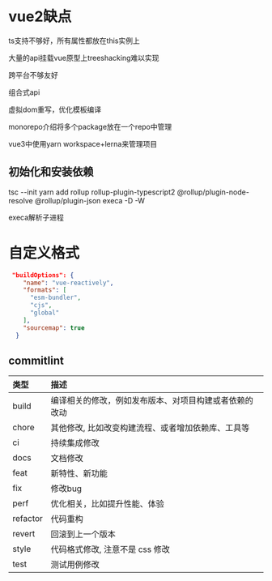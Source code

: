 # vue2缺点

ts支持不够好，所有属性都放在this实例上

大量的api挂载vue原型上treeshacking难以实现

跨平台不够友好

组合式api

虚拟dom重写，优化模板编译

monorepo介绍将多个package放在一个repo中管理

vue3中使用yarn workspace+lerna来管理项目

## 初始化和安装依赖

tsc --init
yarn add rollup rollup-plugin-typescript2 @rollup/plugin-node-resolve @rollup/plugin-json execa -D -W

execa解析子进程

# 自定义格式

```json
 "buildOptions": {
    "name": "vue-reactively",
    "formats": [
      "esm-bundler",
      "cjs",
      "global"
    ],
    "sourcemap": true
  }
```


##  commitlint

|类型	|描述|
|:---|:---|
|build	|编译相关的修改，例如发布版本、对项目构建或者依赖的改动|
|chore|	其他修改, 比如改变构建流程、或者增加依赖库、工具等|
|ci|	持续集成修改|
|docs|	文档修改|
|feat|	新特性、新功能|
|fix|	修改bug|
|perf	|优化相关，比如提升性能、体验|
|refactor|	代码重构|
|revert|	回滚到上一个版本|
|style|	代码格式修改, 注意不是 css 修改|
|test|	测试用例修改|
